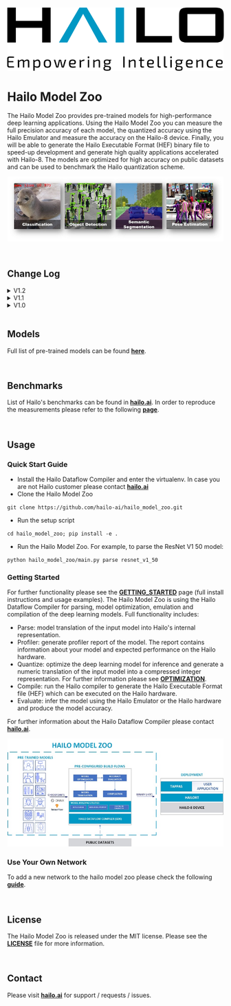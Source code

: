 <p align="left">
  <img src="docs/images/logo.svg" />
</p>  


# Hailo Model Zoo #

The Hailo Model Zoo provides pre-trained models for high-performance deep learning applications. Using the Hailo Model Zoo you can measure the full precision accuracy of each model, the quantized accuracy using the Hailo Emulator and measure the accuracy on the Hailo-8 device. Finally, you will be able to generate the Hailo Executable Format (HEF) binary file to speed-up development and generate high quality applications accelerated with Hailo-8. The models are optimized for high accuracy on public datasets and can be used to benchmark the Hailo quantization scheme.

<p align="center">
  <img src="docs/images/tasks.jpg" />
</p>

<br>

## Change Log

<details>
<summary> V1.2 </summary>

- New features:
  - YUV to RGB on core can be added through YAML configuration.
  - Resize on core can be added through YAML configuration.
- Support D2S Dataset
- New task: instance segmentation
  - yolact_mobilenet_v1 (coco)
  - yolact_regnetx_800mf_20classes (coco)
  - yolact_regnetx_600mf_31classes (d2s)
- New models:
  - nanodet_repvgg
  - centernet_resnet_v1_50_postprocess
  - yolov3 - [darkent based](https://github.com/AlexeyAB/darknet)
  - yolox_s_wide_leaky
  - deeplab_v3_mobilenet_v2_dilation
  - centerpose_repvgg_a0
  - yolov5s, yolov5m - original models from [link](https://github.com/ultralytics/yolov5/tree/v2.0)
  - yolov5m_yuv - contains resize and color conversion on HW
- Improvements:
  - tiny_yolov4
  - yolov4
- IBC and Equalization API change
- Bug fixes
</details>

<details>
<summary> V1.1 </summary>

- Support VisDrone Dataset
- New task: pose estimation
  - centerpose_regnetx_200mf_fpn
  - centerpose_regnetx_800mf
  - centerpose_regnetx_1.6gf_fpn
- New task: face detection
  - lightfaceslim
  - retinaface_mobilenet_v1
- New models:
  - hardnet39ds
  - hardnet68
  - yolox_tiny_leaky
  - yolox_s_leaky
  - deeplab_v3_mobilenet_v2
- Use your own network manual for YOLOv3, YOLOv4_leaky and YOLOv5.
</details>

<details>
<summary> V1.0 </summary>

- Initial release
- Support for object detection, semantic segmentation and classification networks
</details>

<br>

## Models

Full list of pre-trained models can be found [**here**](docs/MODELS.md).

<br>

## Benchmarks

List of Hailo's benchmarks can be found in [**hailo.ai**](https://hailo.ai/developer-zone/benchmarks/).
In order to reproduce the measurements please refer to the following [**page**](docs/BENCHMARKS.md).

<br>

## Usage

### Quick Start Guide
* Install the Hailo Dataflow Compiler and enter the virtualenv. In case you are not Hailo customer please contact [**hailo.ai**](https://hailo.ai/contact-us/)
* Clone the Hailo Model Zoo
```
git clone https://github.com/hailo-ai/hailo_model_zoo.git
```
* Run the setup script
```
cd hailo_model_zoo; pip install -e .
```
* Run the Hailo Model Zoo. For example, to parse the ResNet V1 50  model:
```
python hailo_model_zoo/main.py parse resnet_v1_50
```

### Getting Started

For further functionality please see the [**GETTING_STARTED**](docs/GETTING_STARTED.md) page (full install instructions and usage examples). The Hailo Model Zoo is using the Hailo Dataflow Compiler for parsing, model optimization, emulation and compilation of the deep learning models. Full functionality includes:
* Parse: model translation of the input model into Hailo's internal representation.
* Profiler: generate profiler report of the model. The report contains information about your model and expected performance on the Hailo hardware.
* Quantize: optimize the deep learning model for inference and generate a numeric translation of the input model into a compressed integer representation. For further information please see [**OPTIMIZATION**](docs/OPTIMIZATION.md).
* Compile: run the Hailo compiler to generate the Hailo Executable Format file (HEF) which can be executed on the Hailo hardware.
* Evaluate: infer the model using the Hailo Emulator or the Hailo hardware and produce the model accuracy.

For further information about the Hailo Dataflow Compiler please contact [**hailo.ai**](https://hailo.ai/contact-us/).

<p align="center">
  <img src="docs/images/diagram.jpg" />
</p>

### Use Your Own Network

To add a new network to the hailo model zoo please check the following [**guide**](docs/TRAINING_GUIDE.md).

<br>

## License

The Hailo Model Zoo is released under the MIT license. Please see the [**LICENSE**](./LICENSE) file for more information.

<br>

## Contact

Please visit [**hailo.ai**](https://hailo.ai/) for support / requests / issues.